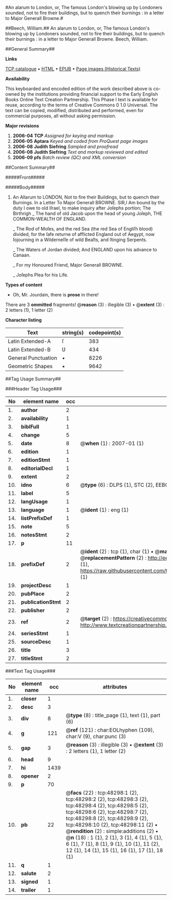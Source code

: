 #An alarum to London, or, The famous London's blowing up by Londoners sounded, not to fire their buildings, but to quench their burnings : in a letter to Major Generall Browne.#

##Beech, William.##
An alarum to London, or, The famous London's blowing up by Londoners sounded, not to fire their buildings, but to quench their burnings : in a letter to Major Generall Browne.
Beech, William.

##General Summary##

**Links**

[TCP catalogue](http://www.ota.ox.ac.uk/tcp/)  • 
[HTML](http://tei.it.ox.ac.uk/tcp/Texts-HTML/free/A27/A27250.html)  • 
[EPUB](http://tei.it.ox.ac.uk/tcp/Texts-EPUB/free/A27/A27250.epub) • 
[Page images (Historical Texts)](https://data.historicaltexts.jisc.ac.uk/view?pubId=eebo-11713445e&pageId=eebo-11713445e-48298-1)

**Availability**

This keyboarded and encoded edition of the
	       work described above is co-owned by the institutions
	       providing financial support to the Early English Books
	       Online Text Creation Partnership. This Phase I text is
	       available for reuse, according to the terms of Creative
	       Commons 0 1.0 Universal. The text can be copied,
	       modified, distributed and performed, even for
	       commercial purposes, all without asking permission.

**Major revisions**

1. __2006-04__ __TCP__ *Assigned for keying and markup*
1. __2006-05__ __Aptara__ *Keyed and coded from ProQuest page images*
1. __2006-08__ __Judith Siefring__ *Sampled and proofread*
1. __2006-08__ __Judith Siefring__ *Text and markup reviewed and edited*
1. __2006-09__ __pfs__ *Batch review (QC) and XML conversion*

##Content Summary##

#####Front#####

#####Body#####

1. An Allarum to LONDON,
Not to fire their Buildings, but to
quench their Burnings. In a Letter
To Major Generall BROWNE.
SIR,I Am bound by the duty I owe to old Iſrael, to make inquiry after
Joſephs portion; The Birthrigh
    _ The hand of old Jacob upon the head of young Joſeph, THE
COMMON-WEALTH OF ENGLAND.

    _ The Rod of Moſes, and the red Sea (the red Sea of Engliſh blood)
divided, for the ſafe returne of afflicted England out of Aegypt,
now ſojourning in a Wilderneſſe of wild Beaſts, and ſtinging Serpents.

    _ The Waters of Jordan divided; And ENGLAND
upon his advance to Canaan.

    _ For my Honoured Friend, Major Generall
BROWNE.

    _ Joſephs Plea for his Life.

**Types of content**

  * Oh, Mr. Jourdain, there is **prose** in there!

There are 3 **ommitted** fragments! 
 @__reason__ (3) : illegible (3)  •  @__extent__ (3) : 2 letters (1), 1 letter (2)

**Character listing**


|Text|string(s)|codepoint(s)|
|---|---|---|
|Latin Extended-A|ſ|383|
|Latin Extended-B|Ʋ|434|
|General Punctuation|•|8226|
|Geometric Shapes|▪|9642|

##Tag Usage Summary##

###Header Tag Usage###

|No|element name|occ|attributes|
|---|---|---|---|
|1.|__author__|2||
|2.|__availability__|1||
|3.|__biblFull__|1||
|4.|__change__|5||
|5.|__date__|8| @__when__ (1) : 2007-01 (1)|
|6.|__edition__|1||
|7.|__editionStmt__|1||
|8.|__editorialDecl__|1||
|9.|__extent__|2||
|10.|__idno__|6| @__type__ (6) : DLPS (1), STC (2), EEBO-CITATION (1), OCLC (1), VID (1)|
|11.|__label__|5||
|12.|__langUsage__|1||
|13.|__language__|1| @__ident__ (1) : eng (1)|
|14.|__listPrefixDef__|1||
|15.|__note__|5||
|16.|__notesStmt__|2||
|17.|__p__|11||
|18.|__prefixDef__|2| @__ident__ (2) : tcp (1), char (1)  •  @__matchPattern__ (2) : ([0-9\-]+):([0-9IVX]+) (1), (.+) (1)  •  @__replacementPattern__ (2) : http://eebo.chadwyck.com/downloadtiff?vid=$1&page=$2 (1), https://raw.githubusercontent.com/textcreationpartnership/Texts/master/tcpchars.xml#$1 (1)|
|19.|__projectDesc__|1||
|20.|__pubPlace__|2||
|21.|__publicationStmt__|2||
|22.|__publisher__|2||
|23.|__ref__|2| @__target__ (2) : https://creativecommons.org/publicdomain/zero/1.0/ (1), http://www.textcreationpartnership.org/docs/. (1)|
|24.|__seriesStmt__|1||
|25.|__sourceDesc__|1||
|26.|__title__|3||
|27.|__titleStmt__|2||


###Text Tag Usage###

|No|element name|occ|attributes|
|---|---|---|---|
|1.|__closer__|1||
|2.|__desc__|3||
|3.|__div__|8| @__type__ (8) : title_page (1), text (1), part (6)|
|4.|__g__|121| @__ref__ (121) : char:EOLhyphen (109), char:V (9), char:punc (3)|
|5.|__gap__|3| @__reason__ (3) : illegible (3)  •  @__extent__ (3) : 2 letters (1), 1 letter (2)|
|6.|__head__|9||
|7.|__hi__|1439||
|8.|__opener__|2||
|9.|__p__|70||
|10.|__pb__|22| @__facs__ (22) : tcp:48298:1 (2), tcp:48298:2 (2), tcp:48298:3 (2), tcp:48298:4 (2), tcp:48298:5 (2), tcp:48298:6 (2), tcp:48298:7 (2), tcp:48298:8 (2), tcp:48298:9 (2), tcp:48298:10 (2), tcp:48298:11 (2)  •  @__rendition__ (2) : simple:additions (2)  •  @__n__ (18) : 1 (1), 2 (1), 3 (1), 4 (1), 5 (1), 6 (1), 7 (1), 8 (1), 9 (1), 10 (1), 11 (2), 12 (1), 14 (1), 15 (1), 16 (1), 17 (1), 18 (1)|
|11.|__q__|1||
|12.|__salute__|2||
|13.|__signed__|1||
|14.|__trailer__|1||
